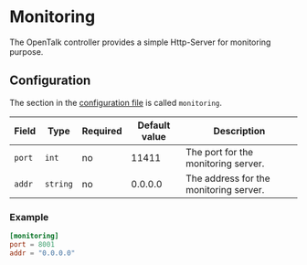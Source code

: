 # Monitoring

The OpenTalk controller provides a simple Http-Server for monitoring purpose.

## Configuration

The section in the [configuration file](configuration.md) is called `monitoring`.

| Field  | Type     | Required | Default value | Description                            |
| ------ | -------- | -------- | ------------- | -------------------------------------- |
| `port` | `int`    | no       | 11411         | The port for the monitoring server.    |
| `addr` | `string` | no       | 0.0.0.0       | The address for the monitoring server. |

### Example

```toml
[monitoring]
port = 8001
addr = "0.0.0.0"
```

